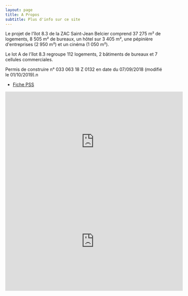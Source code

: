 ```yaml
---
layout: page
title: A Propos
subtitle: Plus d'info sur ce site
---
```


Le projet de l'îlot 8.3 de la ZAC Saint-Jean Belcier comprend 37 275 m² de logements, 8 505 m² de bureaux, un hôtel sur 3 405 m², une pépinière d'entreprises (2 950 m²) et un cinéma (1 050 m²).

Le lot A de l'îlot 8.3 regroupe 112 logements, 2 bâtiments de bureaux et 7 cellules commerciales.

Permis de construire n° 033 063 18 Z 0132 en date du 07/09/2018 (modifié le 01/10/2019).n

* [Fiche PSS](https://www.pss-archi.eu/immeubles/FR-33063-33381.html)

<iframe width="560" height="315" src="https://www.youtube-nocookie.com/embed/7Nav4YUIaSQ?si=KdYKaXsXhKzY4mrb" title="YouTube video player" frameborder="0" allow="accelerometer; autoplay; clipboard-write; encrypted-media; gyroscope; picture-in-picture; web-share" allowfullscreen></iframe>

<iframe width="560" height="315" src="https://www.youtube-nocookie.com/embed/TCauk5FB74s?si=qNQVmqPn3rAMF_DD" title="YouTube video player" frameborder="0" allow="accelerometer; autoplay; clipboard-write; encrypted-media; gyroscope; picture-in-picture; web-share" allowfullscreen></iframe>